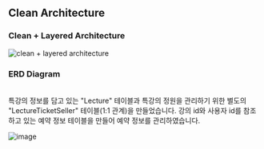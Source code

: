 ## Clean Architecture

### Clean + Layered Architecture

![clean + layered architecture](https://github.com/seungjjun/coding-life/assets/104769120/61fdea97-a541-4e02-a8b7-610383dea5c1)

### ERD Diagram
<br>
특강의 정보를 담고 있는 "Lecture" 테이블과 특강의 정원을 관리하기 위한 별도의 "LectureTicketSeller" 테이블(1:1 관계)을 만들었습니다.  
강의 id와 사용자 id를 참조하고 있는 예약 정보 테이블을 만들어 예약 정보를 관리하였습니다.

![image](https://github.com/seungjjun/coding-life/assets/104769120/a808261b-26d6-43f6-a7da-912d41a16143)
